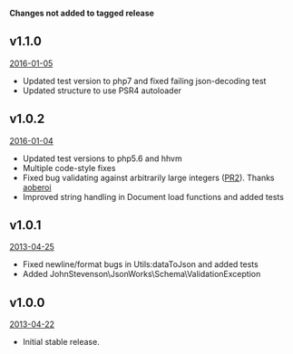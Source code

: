 **Changes not added to tagged release**

## v1.1.0
[2016-01-05](https://github.com/johnstevenson/json-works/tree/v1.1.0)
* Updated test version to php7 and fixed failing json-decoding test
* Updated structure to use PSR4 autoloader

## v1.0.2
[2016-01-04](https://github.com/johnstevenson/json-works/tree/v1.0.2)
* Updated test versions to php5.6 and hhvm
* Multiple code-style fixes
* Fixed bug validating against arbitrarily large integers
([PR2](https://github.com/johnstevenson/json-works/pull/2)).
Thanks [aoberoi](https://github.com/aoberoi)
* Improved string handling in Document load functions and added tests

## v1.0.1
[2013-04-25](https://github.com/johnstevenson/json-works/tree/v1.0.1)
* Fixed newline/format bugs in Utils:dataToJson and added tests
* Added JohnStevenson\JsonWorks\Schema\ValidationException

## v1.0.0
[2013-04-22](https://github.com/johnstevenson/json-works/tree/v1.0.0)

* Initial stable release.
